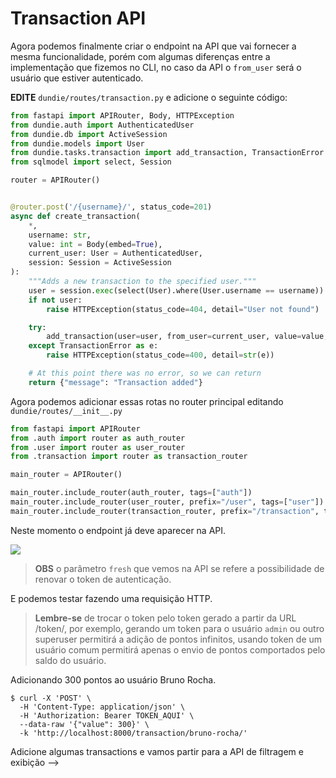 # Transaction API

Agora podemos finalmente criar o endpoint na API que vai fornecer a mesma funcionalidade,
porém com algumas diferenças entre a implementação que fizemos no CLI,
no caso da API o `from_user` será o usuário que estiver autenticado.

**EDITE** `dundie/routes/transaction.py` e adicione o seguinte código:

```python
from fastapi import APIRouter, Body, HTTPException
from dundie.auth import AuthenticatedUser
from dundie.db import ActiveSession
from dundie.models import User
from dundie.tasks.transaction import add_transaction, TransactionError
from sqlmodel import select, Session

router = APIRouter()


@router.post('/{username}/', status_code=201)
async def create_transaction(
    *,
    username: str,
    value: int = Body(embed=True),
    current_user: User = AuthenticatedUser,
    session: Session = ActiveSession
):
    """Adds a new transaction to the specified user."""
    user = session.exec(select(User).where(User.username == username)).first()
    if not user:
        raise HTTPException(status_code=404, detail="User not found")

    try:
        add_transaction(user=user, from_user=current_user, value=value, session=session)
    except TransactionError as e:
        raise HTTPException(status_code=400, detail=str(e))

    # At this point there was no error, so we can return
    return {"message": "Transaction added"}
```

Agora podemos adicionar essas rotas no router principal editando `dundie/routes/__init__.py`

```python
from fastapi import APIRouter
from .auth import router as auth_router
from .user import router as user_router
from .transaction import router as transaction_router

main_router = APIRouter()

main_router.include_router(auth_router, tags=["auth"])
main_router.include_router(user_router, prefix="/user", tags=["user"])
main_router.include_router(transaction_router, prefix="/transaction", tags=["transaction"])
```

Neste momento o endpoint já deve aparecer na API.

![](images/transaction_docs.png)

> **OBS** o parâmetro `fresh` que vemos na API se refere a possibilidade de renovar o token de autenticação.

E podemos testar fazendo uma requisição HTTP.

> **Lembre-se** de trocar o token pelo token gerado a partir da URL /token/, por exemplo, gerando um token para o usuário `admin` ou outro superuser permitirá a adição de pontos infinitos, usando token de um usuário comum permitirá apenas o envio de pontos comportados pelo saldo do usuário.

Adicionando 300 pontos ao usuário Bruno Rocha.

```console
$ curl -X 'POST' \
  -H 'Content-Type: application/json' \
  -H 'Authorization: Bearer TOKEN_AQUI' \
  --data-raw '{"value": 300}' \
  -k 'http://localhost:8000/transaction/bruno-rocha/'
```

Adicione algumas transactions e vamos partir para a API de filtragem e exibição -->

